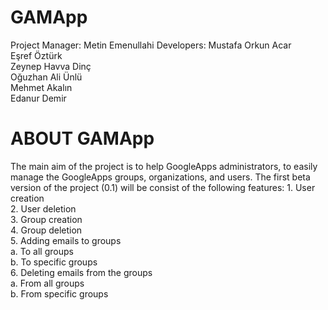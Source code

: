 GAMApp
================
<p>Project Manager: Metin Emenullahi
Developers: Mustafa Orkun Acar<br />
            Eşref Öztürk <br />
            Zeynep Havva Dinç<br />
            Oğuzhan Ali Ünlü<br />
            Mehmet Akalın<br />
            Edanur Demir</p>

ABOUT GAMApp
======================
<p>The main aim of the project is to help GoogleApps administrators, to easily manage the GoogleApps groups, organizations, and users. The first beta version of the project (0.1) will be consist of the following features:
1. User creation<br />
2. User deletion<br />
3. Group creation<br />
4. Group deletion<br />
5. Adding emails to groups<br />
    a. To all groups<br />
    b. To specific groups<br />
6. Deleting emails from the groups <br />
    a. From all groups<br />
    b. From specific groups</p>
